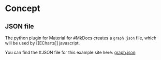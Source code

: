 # Concept
## JSON file

The python plugin for Material for #MkDocs creates a `graph.json` file, which will be used by [[ECharts]] javascript. 

You can find the #JSON file for this example site here: [graph.json](../assets/javascripts/graph.json)
